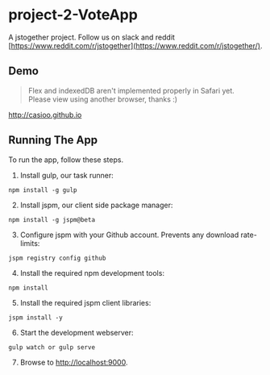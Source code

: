 # project-2-VoteApp 

A jstogether project. Follow us on slack and reddit [https://www.reddit.com/r/jstogether](https://www.reddit.com/r/jstogether/).

## Demo

> Flex and indexedDB aren't implemented properly in Safari yet.<br>
> Please view using another browser, thanks :)

http://casioo.github.io

## Running The App

To run the app, follow these steps.

1. Install gulp, our task runner:

  ```shell
  npm install -g gulp
  ```
  
2. Install jspm, our client side package manager:

  ```shell
  npm install -g jspm@beta
  ```
  
3. Configure jspm with your Github account. Prevents any download rate-limits:

  ```shell
  jspm registry config github
  ```
   
4. Install the required npm development tools:

  ```shell
  npm install
  ```
  
5. Install the required jspm client libraries:

  ```shell
  jspm install -y
  ```
  
6. Start the development webserver:

  ```shell
  gulp watch or gulp serve
  ```

7. Browse to [http://localhost:9000](http://localhost:9000).